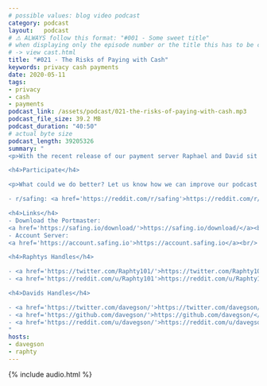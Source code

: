```yaml
---
# possible values: blog video podcast
category: podcast
layout:   podcast
# ⚠️ ALWAYS follow this format: "#001 - Some sweet title"
# when displaying only the episode number or the title this has to be constant
# -> view cast.html
title: "#021 - The Risks of Paying with Cash"
keywords: privacy cash payments
date: 2020-05-11
tags:
- privacy
- cash
- payments
podcast_link: /assets/podcast/021-the-risks-of-paying-with-cash.mp3
podcast_file_size: 39.2 MB
podcast_duration: "40:50"
# actual byte size
podcast_length: 39205326
summary: "
<p>With the recent release of our payment server Raphael and David sit down to talk about cash payments, one of the methods available right from the start. Arguably the most private payment method out there, it still has its drawbacks. What are they? And what can you do to mitigate risks?</p>

<h4>Participate</h4>

<p>What could we do better? Let us know how we can improve our podcast on reddit:</p>

- r/safing: <a href='https://reddit.com/r/safing'>https://reddit.com/r/safing</a><br/>

<h4>Links</h4>
- Download the Portmaster:
<a href='https://safing.io/download/'>https://safing.io/download/</a><br/>
- Account Server:
<a href='https://account.safing.io'>https://account.safing.io</a><br/>

<h4>Raphtys Handles</h4>

- <a href='https://twitter.com/Raphty101/'>https://twitter.com/Raphty101/</a><br/>
- <a href='https://reddit.com/u/Raphty101'>https://reddit.com/u/Raphty101</a><br/>

<h4>Davids Handles</h4>

- <a href='https://twitter.com/davegson/'>https://twitter.com/davegson/</a><br/>
- <a href='https://github.com/davegson/'>https://github.com/davegson/</a><br/>
- <a href='https://reddit.com/u/davegson/'>https://reddit.com/u/davegson/</a><br/>
"
hosts:
- davegson
- raphty
---
```


{% include audio.html %}
